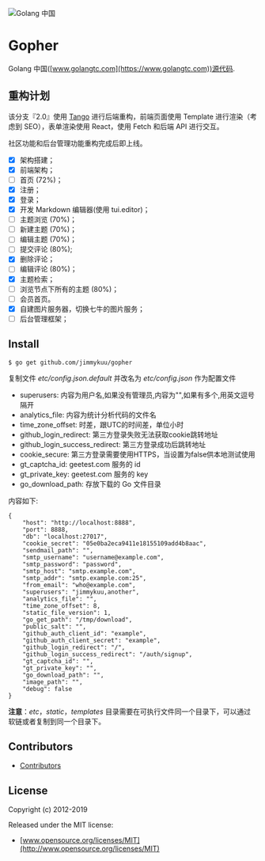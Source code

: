 ![Golang 中国](http://77fkk5.com1.z0.glb.clouddn.com/logo/golangtc.png)

# Gopher

Golang 中国([www.golangtc.com](https://www.golangtc.com))源代码.

## 重构计划

该分支『2.0』使用 [Tango](https://github.com/lunny/tango) 进行后端重构，前端页面使用 Template 进行渲染（考虑到 SEO），表单渲染使用 React，使用 Fetch 和后端 API 进行交互。

社区功能和后台管理功能重构完成后即上线。

- [x] 架构搭建；
- [x] 前端架构；
- [ ] 首页 (72%)；
- [x] 注册；
- [x] 登录；
- [x] 开发 Markdown 编辑器(使用 tui.editor)；
- [ ] 主题浏览 (70%)；
- [ ] 新建主题 (70%)；
- [ ] 编辑主题 (70%)；
- [ ] 提交评论 (80%);
- [x] 删除评论；
- [ ] 编辑评论 (80%)；
- [x] 主题检索；
- [ ] 浏览节点下所有的主题 (80%)；
- [ ] 会员首页。
- [x] 自建图片服务器，切换七牛的图片服务；
- [ ] 后台管理框架；

## Install

    $ go get github.com/jimmykuu/gopher


复制文件 *etc/config.json.default* 并改名为 *etc/config.json* 作为配置文件

- superusers: 内容为用户名,如果没有管理员,内容为"",如果有多个,用英文逗号隔开
- analytics_file: 内容为统计分析代码的文件名
- time_zone_offset: 时差，跟UTC的时间差，单位小时
- github_login_redirect: 第三方登录失败无法获取cookie跳转地址
- github_login_success_redirect: 第三方登录成功后跳转地址
- cookie_secure: 第三方登录需要使用HTTPS，当设置为false供本地测试使用
- gt_captcha_id: geetest.com 服务的 id
- gt_private_key: geetest.com 服务的 key
- go_download_path: 存放下载的 Go 文件目录

内容如下:

    {
        "host": "http://localhost:8888",
        "port": 8888,
        "db": "localhost:27017",
        "cookie_secret": "05e0ba2eca9411e18155109add4b8aac",
        "sendmail_path": "",
        "smtp_username": "username@example.com",
        "smtp_password": "password",
        "smtp_host": "smtp.example.com",
        "smtp_addr": "smtp.example.com:25",
        "from_email": "who@example.com",
        "superusers": "jimmykuu,another",
        "analytics_file": "",
        "time_zone_offset": 8,
        "static_file_version": 1,
        "go_get_path": "/tmp/download",
        "public_salt": "",
        "github_auth_client_id": "example",
        "github_auth_client_secret": "example",
        "github_login_redirect": "/",
        "github_login_success_redirect": "/auth/signup",
        "gt_captcha_id": "",
        "gt_private_key": "",
        "go_download_path": "",
        "image_path": "",
        "debug": false
    }


**注意**：*etc*，*static*，*templates* 目录需要在可执行文件同一个目录下，可以通过软链或者复制到同一个目录下。

## Contributors

- [Contributors](https://github.com/jimmykuu/gopher/graphs/contributors)

## License

Copyright (c) 2012-2019

Released under the MIT license:

- [www.opensource.org/licenses/MIT](http://www.opensource.org/licenses/MIT)

